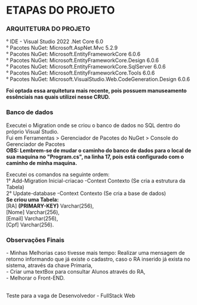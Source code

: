 <h1> ETAPAS DO PROJETO </h2>
<h3> ARQUITETURA DO PROJETO </h3>
° IDE - Visual Studio 2022 .Net Core 6.0 <br>
° Pacotes NuGet: Microsoft.AspNet.Mvc 5.2.9 <br>
° Pacotes NuGet: Microsoft.EntityFrameworkCore 6.0.6 <br>
° Pacotes NuGet: Microsoft.EntityFrameworkCore.Design 6.0.6 <br>
° Pacotes NuGet: Microsoft.EntityFrameworkCore.SqlServer 6.0.6 <br>
° Pacotes NuGet: Microsoft.EntityFrameworkCore.Tools 6.0.6 <br>
° Pacotes NuGet: Microsoft.VisualStudio.Web.CodeGeneration.Design 6.0.6 <br>

<b>Foi optada essa arquitetura mais recente, pois possuem manuseamento essênciais nas quais utilizei nesse CRUD.</b>
<h3> Banco de dados </h3>
Executei o Migration onde se criou o banco de dados no SQL dentro do próprio Visual Studio. <br>
Fui em Ferramentas > Gerenciador de Pacotes do NuGet > Console do Gerenciador de Pacotes <br>
<b> OBS: Lembrem-se de mudar o caminho do banco de dados para o local de sua maquina no "Program.cs", na linha 17, pois está configurado com o caminho de minha maquina. </b> <br>

Executei os comandos na seguinte ordem: <br>
1° Add-Migration Inicial-criacao -Context Contexto (Se cria a estrutura da Tabela) <br>
2° Update-database -Context Contexto (Se cria a base de dados) <br>
<b>Se criou uma Tabela:</b><br> [RA] <b>(PRIMARY-KEY)</b> Varchar(256), <br> [Nome] Varchar(256), <br> [Email] Varchar(256), <br> [Cpf] Varchar(256).<br>

<h3> Observações Finais </h3>
- Minhas Melhorias caso tivesse mais tempo: Realizar uma mensagem de retorno informando que já existe o cadastro, caso o RA inserido já exista no sistema, através da chave Primaria, <br>
- Criar uma textBox para consultar Alunos através do RA, <br>
- Melhorar o Front-END. <br> <br>

Teste para a vaga de Desenvolvedor - FullStack Web
